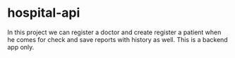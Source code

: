 # hospital-api
In this project we can register a doctor and create register a patient when he comes for check and save reports with history as well. This is a backend app only.
